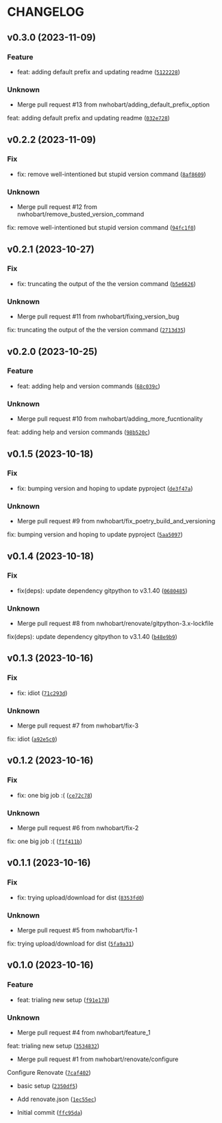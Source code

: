 # CHANGELOG



## v0.3.0 (2023-11-09)

### Feature

* feat: adding default prefix and updating readme ([`5122228`](https://github.com/nwhobart/bfjira/commit/5122228ff6c1985814eedba2132c92fb949bff27))

### Unknown

* Merge pull request #13 from nwhobart/adding_default_prefix_option

feat: adding default prefix and updating readme ([`032e728`](https://github.com/nwhobart/bfjira/commit/032e728e9687c8d279bba19bca50e5e0b55f90e8))


## v0.2.2 (2023-11-09)

### Fix

* fix: remove well-intentioned but stupid version command ([`8af8609`](https://github.com/nwhobart/bfjira/commit/8af8609d6c8f79e056b5812be17ffe0c25d25377))

### Unknown

* Merge pull request #12 from nwhobart/remove_busted_version_command

fix: remove well-intentioned but stupid version command ([`94fc1f0`](https://github.com/nwhobart/bfjira/commit/94fc1f00017c614f0d32b87956193be87f1c34a9))


## v0.2.1 (2023-10-27)

### Fix

* fix: truncating the output of the the version command ([`b5e6626`](https://github.com/nwhobart/bfjira/commit/b5e6626a8bb77f1f8d7ee6b042a2590e8718e8ef))

### Unknown

* Merge pull request #11 from nwhobart/fixing_version_bug

fix: truncating the output of the the version command ([`2713d35`](https://github.com/nwhobart/bfjira/commit/2713d350ff7d83a0aefbe39bc11e72a8363cd899))


## v0.2.0 (2023-10-25)

### Feature

* feat: adding help and version commands ([`68c039c`](https://github.com/nwhobart/bfjira/commit/68c039c081da19818e719358d01a18a24ede7e06))

### Unknown

* Merge pull request #10 from nwhobart/adding_more_fucntionality

feat: adding help and version commands ([`98b520c`](https://github.com/nwhobart/bfjira/commit/98b520cd75872af98736459380818b416cca4fa0))


## v0.1.5 (2023-10-18)

### Fix

* fix: bumping version and hoping to update pyproject ([`de3f47a`](https://github.com/nwhobart/bfjira/commit/de3f47a0f2c0343960633677e6f8914dca01f4bf))

### Unknown

* Merge pull request #9 from nwhobart/fix_poetry_build_and_versioning

fix: bumping version and hoping to update pyproject ([`5aa5097`](https://github.com/nwhobart/bfjira/commit/5aa50970499426289e5bd10e30185afb04082fbd))


## v0.1.4 (2023-10-18)

### Fix

* fix(deps): update dependency gitpython to v3.1.40 ([`0680485`](https://github.com/nwhobart/bfjira/commit/06804856c95f858f774d88057d38ed6623adfd09))

### Unknown

* Merge pull request #8 from nwhobart/renovate/gitpython-3.x-lockfile

fix(deps): update dependency gitpython to v3.1.40 ([`b48e9b9`](https://github.com/nwhobart/bfjira/commit/b48e9b953606fac43fe3cf68e1f01da936f3e4f5))


## v0.1.3 (2023-10-16)

### Fix

* fix: idiot ([`71c293d`](https://github.com/nwhobart/bfjira/commit/71c293ddd2bcda6140f1b45af993ccf38aca365a))

### Unknown

* Merge pull request #7 from nwhobart/fix-3

fix: idiot ([`a92e5c0`](https://github.com/nwhobart/bfjira/commit/a92e5c06da2569809aa8e141bf93638c6080e605))


## v0.1.2 (2023-10-16)

### Fix

* fix: one big job :( ([`ce72c78`](https://github.com/nwhobart/bfjira/commit/ce72c788a22e075959cb32e85b5b233d38b1ea72))

### Unknown

* Merge pull request #6 from nwhobart/fix-2

fix: one big job :( ([`f1f411b`](https://github.com/nwhobart/bfjira/commit/f1f411b8772457369f08d75ac013f3462c17cd44))


## v0.1.1 (2023-10-16)

### Fix

* fix: trying upload/download for dist ([`8353fd0`](https://github.com/nwhobart/bfjira/commit/8353fd0081bac8faee272b4ca929f9594cc52dfe))

### Unknown

* Merge pull request #5 from nwhobart/fix-1

fix: trying upload/download for dist ([`5fa9a31`](https://github.com/nwhobart/bfjira/commit/5fa9a31232c7f3df3829cf29c7243d7da146ebd1))


## v0.1.0 (2023-10-16)

### Feature

* feat: trialing new setup ([`f91e178`](https://github.com/nwhobart/bfjira/commit/f91e178e142f2896171e224fbee4151650a5d37b))

### Unknown

* Merge pull request #4 from nwhobart/feature_1

feat: trialing new setup ([`3534832`](https://github.com/nwhobart/bfjira/commit/353483281859f4489787d88caa2b7104488f6443))

* Merge pull request #1 from nwhobart/renovate/configure

Configure Renovate ([`7caf402`](https://github.com/nwhobart/bfjira/commit/7caf4023716f59631287a511976d90ea57564565))

* basic setup ([`2350df5`](https://github.com/nwhobart/bfjira/commit/2350df50662d8cec31ef3e4fb2f5e64e51295ce8))

* Add renovate.json ([`1ec55ec`](https://github.com/nwhobart/bfjira/commit/1ec55ec4283e54433703b26163cf824c166f9081))

* Initial commit ([`ffc95da`](https://github.com/nwhobart/bfjira/commit/ffc95daef9372eb8115267bac393698ec83c97cc))
